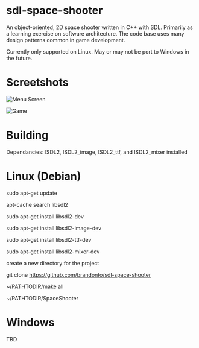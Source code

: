sdl-space-shooter
=================

An object-oriented, 2D space shooter written in C++ with SDL. Primarily as
a learning exercise on software architecture. The code base uses many design
patterns common in game development.

Currently only supported on Linux. May or may not be port to Windows in the
future.


Screetshots
=================

![Menu Screen](http://i.imgur.com/hNZOrdP.png)

![Game](http://i.imgur.com/iHSs6fC.png)


Building
=================

Dependancies: lSDL2, lSDL2_image, lSDL2_ttf, and lSDL2_mixer installed


Linux (Debian)
=================

sudo apt-get update

apt-cache search libsdl2

sudo apt-get install libsdl2-dev

sudo apt-get install libsdl2-image-dev

sudo apt-get install libsdl2-ttf-dev

sudo apt-get install libsdl2-mixer-dev

create a new directory for the project

git clone https://github.com/brandonto/sdl-space-shooter

~/PATHTODIR/make all

~/PATHTODIR/SpaceShooter


Windows
=================

TBD

